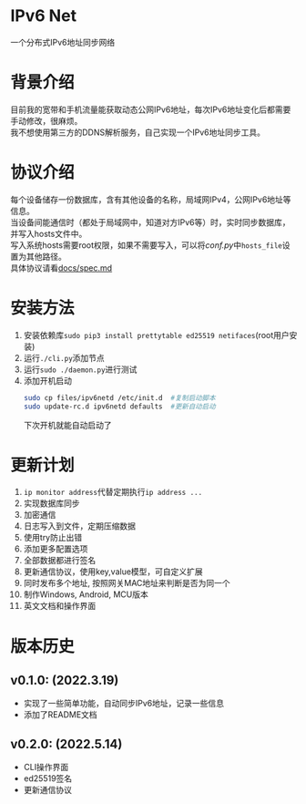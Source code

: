 # IPv6 Net
一个分布式IPv6地址同步网络

# 背景介绍
目前我的宽带和手机流量能获取动态公网IPv6地址，每次IPv6地址变化后都需要手动修改，很麻烦。  
我不想使用第三方的DDNS解析服务，自己实现一个IPv6地址同步工具。  

# 协议介绍
每个设备储存一份数据库，含有其他设备的名称，局域网IPv4，公网IPv6地址等信息。  
当设备间能通信时（都处于局域网中，知道对方IPv6等）时，实时同步数据库，并写入hosts文件中。  
写入系统hosts需要root权限，如果不需要写入，可以将*conf.py*中`hosts_file`设置为其他路径。  
具体协议请看[docs/spec.md](docs/spec.md)  

# 安装方法
1. 安装依赖库`sudo pip3 install prettytable ed25519 netifaces`(root用户安装)
1. 运行`./cli.py`添加节点
1. 运行`sudo ./daemon.py`进行测试
1. 添加开机启动
   ```bash
   sudo cp files/ipv6netd /etc/init.d  #复制启动脚本
   sudo update-rc.d ipv6netd defaults  #更新自动启动
   ```
   下次开机就能自动启动了

# 更新计划
1. `ip monitor address`代替定期执行`ip address ...`
1. 实现数据库同步
1. 加密通信
1. 日志写入到文件，定期压缩数据
1. 使用try防止出错
1. 添加更多配置选项
1. 全部数据都进行签名
1. 更新通信协议，使用key,value模型，可自定义扩展
1. 同时发布多个地址, 按照网关MAC地址来判断是否为同一个
1. 制作Windows, Android, MCU版本
1. 英文文档和操作界面

# 版本历史
## v0.1.0: (2022.3.19)
- 实现了一些简单功能，自动同步IPv6地址，记录一些信息
- 添加了README文档

## v0.2.0: (2022.5.14)
- CLI操作界面
- ed25519签名
- 更新通信协议
